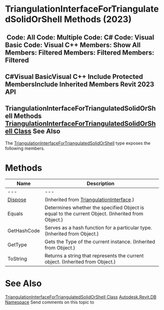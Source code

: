 # TriangulationInterfaceForTriangulatedSolidOrShell Methods (2023)

﻿
 Code: All Code: Multiple Code: C# Code: Visual Basic Code: Visual C++  Members: Show All Members: Filtered Members: Filtered Members: Filtered   
---  
C#Visual BasicVisual C++
Include Protected MembersInclude Inherited Members
Revit 2023 API  
---  
TriangulationInterfaceForTriangulatedSolidOrShell Methods  
[TriangulationInterfaceForTriangulatedSolidOrShell Class](f47c4054-827d-3f5e-adce-bcd8e93ac090.md "TriangulationInterfaceForTriangulatedSolidOrShell Class") See Also  
---  
The [TriangulationInterfaceForTriangulatedSolidOrShell](f47c4054-827d-3f5e-adce-bcd8e93ac090.md "TriangulationInterfaceForTriangulatedSolidOrShell Class") type exposes the following members.
# Methods
| Name | Description |
| --- | --- |
| --- | --- | --- |
| [Dispose](acc86bb2-6579-c6f9-745f-e0a522b63bca.md "Dispose Method") | (Inherited from [TriangulationInterface](52c77543-3282-78a8-6a57-dd245b2090c4.md "TriangulationInterface Class").) |
| Equals | Determines whether the specified Object is equal to the current Object. (Inherited from Object.) |
| GetHashCode | Serves as a hash function for a particular type.  (Inherited from Object.) |
| GetType | Gets the Type of the current instance. (Inherited from Object.) |
| ToString | Returns a string that represents the current object. (Inherited from Object.) |

# See Also
[TriangulationInterfaceForTriangulatedSolidOrShell Class](f47c4054-827d-3f5e-adce-bcd8e93ac090.md "TriangulationInterfaceForTriangulatedSolidOrShell Class")
[Autodesk.Revit.DB Namespace](87546ba7-461b-c646-cbb1-2cb8f5bff8b2.md "Autodesk.Revit.DB Namespace")
Send comments on this topic to 